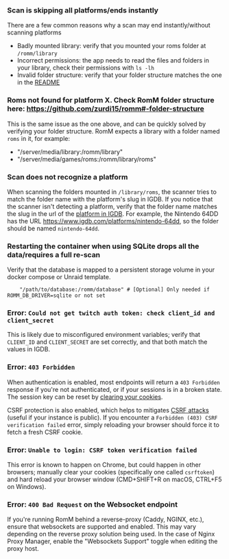 ### Scan is skipping all platforms/ends instantly

There are a few common reasons why a scan may end instantly/without scanning platforms

* Badly mounted library: verify that you mounted your roms folder at `/romm/library`
* Incorrect permissions: the app needs to read the files and folders in your library, check their permissions with `ls -lh`
* Invalid folder structure: verify that your folder structure matches the one in the [README](https://github.com/zurdi15/romm#-folder-structure)

### Roms not found for platform X. Check RomM folder structure here: https://github.com/zurdi15/romm#-folder-structure

This is the same issue as the one above, and can be quickly solved by verifying your folder structure. RomM expects a library with a folder named `roms` in it, for example:
- "/server/media/library:/romm/library"
- "/server/media/games/roms:/romm/library/roms"

### Scan does not recognize a platform

When scanning the folders mounted in `/library/roms`, the scanner tries to match the folder name with the platform's slug in IGDB. If you notice that the scanner isn't detecting a platform, verify that the folder name matches the slug in the url of the [platform in IGDB](https://www.igdb.com/platforms). For example, the Nintendo 64DD has the URL https://www.igdb.com/platforms/nintendo-64dd, so the folder should be named `nintendo-64dd`.

### Restarting the container when using SQLite drops all the data/requires a full re-scan

Verify that the database is mapped to a persistent storage volume in your docker compose or Unraid template.

```
    "/path/to/database:/romm/database" # [Optional] Only needed if ROMM_DB_DRIVER=sqlite or not set
```

### Error: `Could not get twitch auth token: check client_id and client_secret`

This is likely due to misconfigured environment variables; verify that `CLIENT_ID` and `CLIENT_SECRET` are set correctly, and that both match the values in IGDB.

### Error: `403 Forbidden` 

When authentication is enabled, most endpoints will return a `403 Forbidden` response if you're not authenticated, or if your sessions is in a broken state. The session key can be reset by [clearing your cookies](https://support.google.com/accounts/answer/32050).

CSRF protection is also enabled, which helps to mitigates [CSRF attacks](https://cheatsheetseries.owasp.org/cheatsheets/Cross-Site_Request_Forgery_Prevention_Cheat_Sheet.html) (useful if your instance is public). If you encounter a `Forbidden (403) CSRF verification failed` error, simply reloading your browser should force it to fetch a fresh CSRF cookie.

### Error: `Unable to login: CSRF token verification failed`

This error is known to happen on Chrome, but could happen in other browsers; manually clear your cookies (specifically one called `csrftoken`) and hard reload your browser window (CMD+SHIFT+R on macOS, CTRL+F5 on Windows).

### Error: `400 Bad Request` on the Websocket endpoint

If you're running RomM behind a reverse-proxy (Caddy, NGINX, etc.), ensure that websockets are supported and enabled. This may vary depending on the reverse proxy solution being used. In the case of Nginx Proxy Manager, enable the "Websockets Support" toggle when editing the proxy host.
